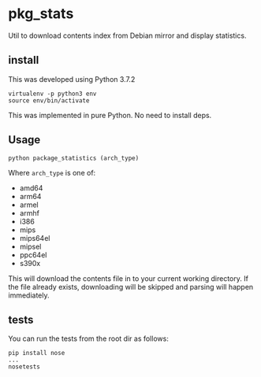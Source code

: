 # pkg_stats
Util to download contents index from Debian mirror and display statistics.

## install
This was developed using Python 3.7.2
```
virtualenv -p python3 env
source env/bin/activate
```
This was implemented in pure Python. No need to install deps.

## Usage

```
python package_statistics (arch_type)
```
Where `arch_type` is one of:

* amd64
* arm64
* armel
* armhf
* i386
* mips
* mips64el
* mipsel
* ppc64el
* s390x

This will download the contents file in to your current working directory. If
the file already exists, downloading will be skipped and parsing will happen
immediately.

## tests

You can run the tests from the root dir as follows:

```
pip install nose
...
nosetests
```
